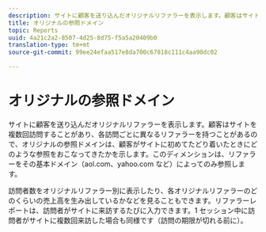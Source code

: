 ```yaml
---
description: サイトに顧客を送り込んだオリジナルリファラーを表示します。顧客はサイトを複数回訪問することがあり、各訪問ごとに異なるリファラーを持つことがあるので、オリジナルの参照ドメインは、顧客がサイトに初めてたどり着いたときにどのような参照をおこなってきたかを示します。このディメンションは、リファラーをその基本ドメイン（aol.com、yahoo.com など）によってのみ参照します。
title: オリジナルの参照ドメイン
topic: Reports
uuid: 4a21c2a2-8507-4d25-8d75-f5a5a20409b0
translation-type: tm+mt
source-git-commit: 99ee24efaa517e8da700c67818c111c4aa90dc02

---
```



# オリジナルの参照ドメイン

サイトに顧客を送り込んだオリジナルリファラーを表示します。顧客はサイトを複数回訪問することがあり、各訪問ごとに異なるリファラーを持つことがあるので、オリジナルの参照ドメインは、顧客がサイトに初めてたどり着いたときにどのような参照をおこなってきたかを示します。このディメンションは、リファラーをその基本ドメイン（aol.com、yahoo.com など）によってのみ参照します。

訪問者数をオリジナルリファラー別に表示したり、各オリジナルリファラーのどのくらいの売上高を生み出しているかなどを見ることもできます。リファラーレポートは、訪問者がサイトに来訪するたびに入力できます。1 セッション中に訪問者がサイトに複数回来訪した場合も同様です（訪問の期限が切れる前に）。
